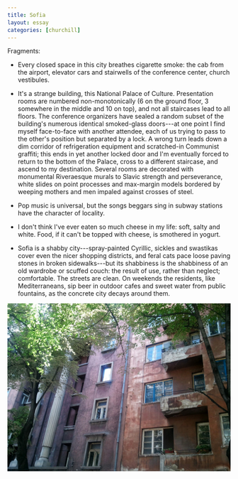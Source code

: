 ```yaml
---
title: Sofia
layout: essay
categories: [churchill]
---
```


Fragments:

- Every closed space in this city breathes cigarette smoke: the cab from the
  airport, elevator cars and stairwells of the conference center, church
  vestibules.

<!-- more -->

- It's a strange building, this National Palace of Culture. Presentation rooms are
  numbered non-monotonically (6 on the ground floor, 3 somewhere in the middle and
  10 on top), and not all staircases lead to all floors. The conference organizers
  have sealed a random subset of the building's numerous identical smoked-glass
  doors---at one point I find myself face-to-face with another attendee, each of
  us trying to pass to the other's position but separated by a lock. A
  wrong turn leads down a dim corridor of refrigeration equipment and
  scratched-in Communist graffiti; this ends in yet another locked door and I'm
  eventually forced to return to the bottom of the Palace, cross to a different
  staircase, and ascend to my destination. Several rooms are decorated with
  monumental Riveraesque murals to Slavic strength and perseverance, white slides
  on point processes and max-margin models bordered by weeping mothers and men
  impaled against crosses of steel.

- Pop music is universal, but the songs beggars sing in subway stations have the
  character of locality.

- I don't think I've ever eaten so much cheese in my life: soft, salty and
  white. Food, if it can't be topped with cheese, is smothered in yogurt.

- Sofia is a shabby city---spray-painted Cyrillic, sickles and swastikas cover even
  the nicer shopping districts, and feral cats pace loose paving stones in broken
  sidewalks---but its shabbiness is the shabbiness of an old wardrobe or scuffed
  couch: the result of use, rather than neglect; comfortable. The streets are
  clean. On weekends the residents, like Mediterraneans, sip beer in outdoor
  cafes and sweet water from public fountains, as the concrete city decays
  around them.

<img class='inline' src='../attachments/sofia-1.jpg' />
